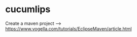 # cucumlips
Create a maven project --> https://www.vogella.com/tutorials/EclipseMaven/article.html 
